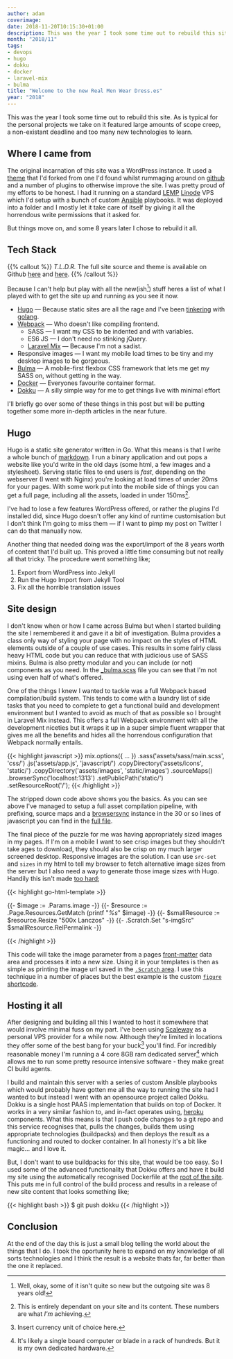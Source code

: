 ```yaml
---
author: adam
coverimage:
date: 2018-11-20T10:15:30+01:00
description: This was the year I took some time out to rebuild this site. As is typical for the personal projects we take on it featured large amounts of scope creep, a non-existant deadline and too many new technologies to learn.
month: "2018/11"
tags: 
- devops
- hugo
- dokku
- docker
- laravel-mix
- bulma
title: "Welcome to the new Real Men Wear Dress.es"
year: "2018"
---
```


This was the year I took some time out to rebuild this site. As is typical for the personal projects we take on it featured large amounts of scope creep, a non-existant deadline and too many new technologies to learn.

## Where I came from

The original incarnation of this site was a WordPress instance. It used a [theme](https://wordpress.org/themes/oulipo/) that I'd forked from one I'd found whilst rummaging around on [github](https://github.com) and a number of plugins to otherwise improve the site. I was pretty proud of my efforts to be honest. I had it running on a standard [LEMP](https://lemp.io) [Linode](https://www.linode.com) VPS which I'd setup with a bunch of custom [Ansible](https://ansible.com) playbooks. It was deployed into a folder and I mostly let it take care of itself by giving it all the horrendous write permissions that it asked for.

But things move on, and some 8 years later I chose to rebuild it all.

<!--more-->

## Tech Stack

{{% callout %}}
  *T.L.D.R.* The full site source and theme is available on Github [here](https://github.com/cooperaj/rmwd-site) and [here](https://github.com/cooperaj/rmwd-hugo-theme).
{{% /callout %}}

Because I can't help but play with all the new(ish[^1]) stuff heres a list of what I played with to get the site up and running as you see it now.

  * [Hugo](https://gohugo.io) &mdash; Because static sites are all the rage and I've been [tinkering](https://github.com/cooperaj/starling-coinjar) with [golang](https://golang.org).
  * [Webpack](https://webpack.js.org) &mdash; Who doesn't like compiling frontend.
    * SASS &mdash; I want my CSS to be indented and with variables.
    * ES6 JS &mdash; I don't need no stinking jQuery.
    * [Laravel Mix](https://laravel-mix.com) &mdash; Because I'm not a sadist.
  * Responsive images &mdash; I want my mobile load times to be tiny and my desktop images to be gorgeous. 
  * [Bulma](https://bulma.io) &mdash; A mobile-first flexbox CSS framework that lets me get my SASS on, without getting in the way.
  * [Docker](https://docker.com) &mdash; Everyones favourite container format.
  * [Dokku](http://dokku.viewdocs.io/dokku/) &mdash; A silly simple way for me to get things live with minimal effort

I'll briefly go over some of these things in this post but will be putting together some more in-depth articles in the near future.

## Hugo

Hugo is a static site generator written in Go. What this means is that I write a whole bunch of [markdown](https://daringfireball.net/projects/markdown/). I run a binary application and out pops a website like you'd write in the old days (some html, a few images and a stylesheet). Serving static files to end users is *fast*, depending on the webserver (I went with Nginx) you're looking at load times of under 20ms for your pages. With some work put into the mobile side of things you can get a full page, including all the assets, loaded in under 150ms[^2].

I've had to lose a few features WordPress offered, or rather the plugins I'd installed did, since Hugo doesn't offer any kind of runtime customisation but I don't think I'm going to miss them &mdash; if I want to pimp my post on Twitter I can do that manually now.

Another thing that needed doing was the export/import of the 8 years worth of content that I'd built up. This proved a little time consuming but not really all that tricky. The procedure went something like;

  1. Export from WordPress into Jekyll
  1. Run the Hugo Import from Jekyll Tool
  1. Fix all the horrible translation issues

## Site design

I don't know when or how I came across Bulma but when I started building the site I remembered it and gave it a bit of investigation. Bulma provides a class only way of styling your page with no impact on the styles of HTML elements outside of a couple of use cases. This results in some fairly class heavy HTML code but you can reduce that with judicious use of SASS mixins. Bulma is also pretty modular and you can include (or not) components as you need. In the [_bulma.scss](https://github.com/cooperaj/rmwd-hugo-theme/blob/master/assets/sass/_bulma.scss) file you can see that I'm not using even half of what's offered.

One of the things I knew I wanted to tackle was a full Webpack based compilation/build system. This tends to come with a laundry list of side tasks that you need to complete to get a functional build and development environment but I wanted to avoid as much of that as possible so I brought in Laravel Mix instead. This offers a full Webpack environment with all the development niceties but it wraps it up in a super simple fluent wrapper that gives me all the benefits and hides all the horrendous configuration that Webpack normally entails.

{{< highlight javascript >}}
mix.options({
    ...
    })
    .sass('assets/sass/main.scss', 'css/')
    .js('assets/app.js', 'javascript/')
    .copyDirectory('assets/icons', 'static/')
    .copyDirectory('assets/images', 'static/images')
    .sourceMaps()
    .browserSync('localhost:1313')
    .setPublicPath('static/')
    .setResourceRoot('/');
{{< /highlight >}}

The stripped down code above shows you the basics. As you can see above I've managed to setup a full asset compilation pipeline, with prefixing, source maps and a [browsersync](https://www.browsersync.io) instance in the 30 or so lines of javascript you can find in the [full file](https://github.com/cooperaj/rmwd-hugo-theme/blob/master/webpack.mix.js).

The final piece of the puzzle for me was having appropriately sized images in my pages. If I'm on a mobile I want to see crisp images but they shouldn't take ages to download, they should also be crisp on my much larger screened desktop. Responsive images are the solution. I can use `src-set` and `sizes` in my html to tell my browser to fetch alternative image sizes from the server but I also need a way to generate those image sizes with Hugo. Handily this isn't made [too hard](https://gohugo.io/content-management/image-processing/);

{{< highlight go-html-template >}}
<!-- image: my_image.jpg  -->
{{- $image := .Params.image -}}
{{- $resource := .Page.Resources.GetMatch (printf "*%s*" $image) -}}
{{- $smallResource := $resource.Resize "500x Lanczos" -}}
{{- .Scratch.Set "s-imgSrc" $smallResource.RelPermalink -}}
<!-- 
Scratch s-imgSrc contains:
http://blog/post/my-post/my_image_hude771472e2c4ddbc795ca7336aa17edc_3732651_500x0_resize_q75_lanczos.jpg 
-->
{{< /highlight >}}

This code will take the image parameter from a pages [front-matter](https://gohugo.io/content-management/front-matter/) data area and processes it into a new size. Using it in your templates is then as simple as printing the image url saved in the [`.Scratch` area](https://gohugo.io/functions/scratch/#readout). I use this technique in a number of places but the best example is the custom [`figure` shortcode](https://github.com/cooperaj/rmwd-hugo-theme/blob/master/layouts/shortcodes/figure.html).

## Hosting it all

After designing and building all this I wanted to host it somewhere that would involve minimal fuss on my part. I've been using [Scaleway](https://scaleway.com) as a personal VPS provider for a while now. Although they're limited in locations they offer some of the best bang for your buck[^3] you'll find. For incredibly reasonable money I'm running a 4 core 8GB ram dedicated server[^4] which allows me to run some pretty resource intensive software - they make great CI build agents.

I build and maintain this server with a series of custom Ansible playbooks which would probably have gotten me all the way to running the site had I wanted to but instead I went with an opensource project called Dokku. Dokku is a single host PAAS implementation that builds on top of Docker. It works in a very similar fashion to, and in-fact operates using, [heroku](https://heroku.com) components. What this means is that I push code changes to a git repo and this service recognises that, pulls the changes, builds them using appropriate technologies (buildpacks) and then deploys the result as a functioning and routed to docker container. In all honesty it's a bit like magic&hellip; and I love it.

But, I don't want to use buildpacks for this site, that would be too easy. So I used some of the advanced functionality that Dokku offers and have it build my site using the automatically recognised Dockerfile at the [root of the site](https://github.com/cooperaj/rmwd-site/blob/master/Dockerfile). This puts me in full control of the build process and results in a release of new site content that looks something like;

{{< highlight bash >}}
$ git push dokku
{{< /highlight >}}

## Conclusion

At the end of the day this is just a small blog telling the world about the things that I do. I took the oportunity here to expand on my knowledge of all sorts technologies and I think the result is a website thats far, far better than the one it replaced.

[^1]: Well, okay, some of it isn't quite so new but the outgoing site was 8 years old!
[^2]: This is entirely dependant on your site and its content. These numbers are what *I'm* achieving.
[^3]: Insert currency unit of choice here.
[^4]: It's likely a single board computer or blade in a rack of hundreds. But it is my own dedicated hardware.